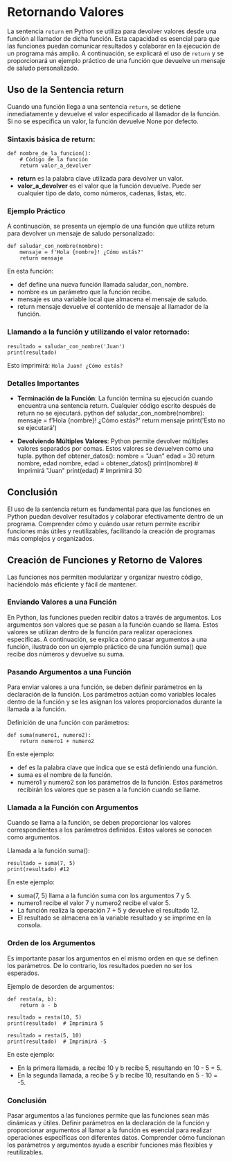 # Retornando Valores
La sentencia `return` en Python se utiliza para devolver valores desde una función al llamador de dicha función. Esta capacidad es esencial para que las funciones puedan comunicar resultados y colaborar en la ejecución de un programa más amplio. A continuación, se explicará el uso de `return` y se proporcionará un ejemplo práctico de una función que devuelve un mensaje de saludo personalizado.

## Uso de la Sentencia return
Cuando una función llega a una sentencia `return`, se detiene inmediatamente y devuelve el valor especificado al llamador de la función. Si no se especifica un valor, la función devuelve None por defecto.

### Sintaxis básica de return:
```
def nombre_de_la_funcion():
    # Código de la función
    return valor_a_devolver
```

- **return** es la palabra clave utilizada para devolver un valor.
- **valor_a_devolver** es el valor que la función devuelve. Puede ser cualquier tipo de dato, como números, cadenas, listas, etc.

### Ejemplo Práctico
A continuación, se presenta un ejemplo de una función que utiliza return para devolver un mensaje de saludo personalizado:
```
def saludar_con_nombre(nombre):
    mensaje = f'Hola {nombre}! ¿Cómo estás?'
    return mensaje
```
En esta función:
- def define una nueva función llamada saludar_con_nombre.
- nombre es un parámetro que la función recibe.
- mensaje es una variable local que almacena el mensaje de saludo.
- return mensaje devuelve el contenido de mensaje al llamador de la función.

### Llamando a la función y utilizando el valor retornado:
```
resultado = saludar_con_nombre('Juan')
print(resultado)
```

Esto imprimirá: `Hola Juan! ¿Cómo estás?`

### Detalles Importantes
- **Terminación de la Función**: La función termina su ejecución cuando encuentra una sentencia return. Cualquier código escrito después de return no se ejecutará. python def saludar_con_nombre(nombre): mensaje = f'Hola {nombre}! ¿Cómo estás?' return mensaje print('Esto no se ejecutará')

- **Devolviendo Múltiples Valores**: Python permite devolver múltiples valores separados por comas. Estos valores se devuelven como una tupla. python def obtener_datos(): nombre = "Juan" edad = 30 return nombre, edad nombre, edad = obtener_datos() print(nombre) # Imprimirá "Juan" print(edad) # Imprimirá 30

## Conclusión
El uso de la sentencia return es fundamental para que las funciones en Python puedan devolver resultados y colaborar efectivamente dentro de un programa. Comprender cómo y cuándo usar return permite escribir funciones más útiles y reutilizables, facilitando la creación de programas más complejos y organizados.


## Creación de Funciones y Retorno de Valores
Las funciones nos permiten modularizar y organizar nuestro código, haciéndolo más eficiente y fácil de mantener.

### Enviando Valores a una Función
En Python, las funciones pueden recibir datos a través de argumentos. Los argumentos son valores que se pasan a la función cuando se llama. Estos valores se utilizan dentro de la función para realizar operaciones específicas. A continuación, se explica cómo pasar argumentos a una función, ilustrado con un ejemplo práctico de una función suma() que recibe dos números y devuelve su suma.

### Pasando Argumentos a una Función
Para enviar valores a una función, se deben definir parámetros en la declaración de la función. Los parámetros actúan como variables locales dentro de la función y se les asignan los valores proporcionados durante la llamada a la función.

Definición de una función con parámetros:
```
def suma(numero1, numero2):
    return numero1 + numero2
```

En este ejemplo:
- def es la palabra clave que indica que se está definiendo una función.
- suma es el nombre de la función.
- numero1 y numero2 son los parámetros de la función. Estos parámetros recibirán los valores que se pasen a la función cuando se llame.

### Llamada a la Función con Argumentos
Cuando se llama a la función, se deben proporcionar los valores correspondientes a los parámetros definidos. Estos valores se conocen como argumentos.

Llamada a la función suma():
```
resultado = suma(7, 5)
print(resultado) #12
```

En este ejemplo:
- suma(7, 5) llama a la función suma con los argumentos 7 y 5.
- numero1 recibe el valor 7 y numero2 recibe el valor 5.
- La función realiza la operación 7 + 5 y devuelve el resultado 12.
- El resultado se almacena en la variable resultado y se imprime en la consola.

### Orden de los Argumentos
Es importante pasar los argumentos en el mismo orden en que se definen los parámetros. De lo contrario, los resultados pueden no ser los esperados.

Ejemplo de desorden de argumentos:
```
def resta(a, b):
    return a - b

resultado = resta(10, 5)
print(resultado)  # Imprimirá 5

resultado = resta(5, 10)
print(resultado)  # Imprimirá -5
```
En este ejemplo:
- En la primera llamada, a recibe 10 y b recibe 5, resultando en 10 - 5 = 5.
- En la segunda llamada, a recibe 5 y b recibe 10, resultando en 5 - 10 = -5.

### Conclusión
Pasar argumentos a las funciones permite que las funciones sean más dinámicas y útiles. Definir parámetros en la declaración de la función y proporcionar argumentos al llamar a la función es esencial para realizar operaciones específicas con diferentes datos. Comprender cómo funcionan los parámetros y argumentos ayuda a escribir funciones más flexibles y reutilizables.